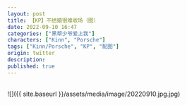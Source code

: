```yaml
---
layout: post
title: 【KP】不结婚很难收场（图）
date: 2022-09-10 16:47
categories: ["黑帮少爷爱上我"]
characters: ["Kinn", "Porsche"]
tags: ["Kinn/Porsche", "KP", "配图"]
origin: twitter
description: 
published: true
---
```


<br>
![]({{ site.baseurl }}/assets/media/image/20220910.jpg.jpg)
<br><br>
